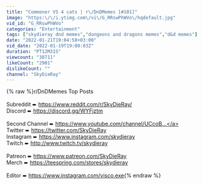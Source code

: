 ```yaml
---
title: "Commoner VS 4 cats | r\/DnDMemes [#101]"
image: "https:\/\/i.ytimg.com\/vi\/G_RRswPhWVo\/hqdefault.jpg"
vid_id: "G_RRswPhWVo"
categories: "Entertainment"
tags: ["skydieray dnd memes","dungeons and dragons memes","d&d memes"]
date: "2022-01-21T19:04:58+03:00"
vid_date: "2022-01-19T19:00:03Z"
duration: "PT12M31S"
viewcount: "38711"
likeCount: "2901"
dislikeCount: ""
channel: "SkyDieRay"
---
```

{% raw %}r/DnDMemes Top Posts<br /><br />Subreddit ➨ <a rel="nofollow" target="blank" href="https://www.reddit.com/r/SkyDieRay/">https://www.reddit.com/r/SkyDieRay/</a><br />Discord ➨ <a rel="nofollow" target="blank" href="https://discord.gg/WYFjztm">https://discord.gg/WYFjztm</a><br /><br />Second Channel ➨ <a rel="nofollow" target="blank" href="https://www.youtube.com/channel/UCcoB...">https://www.youtube.com/channel/UCcoB...</a><br />Twitter ➨ <a rel="nofollow" target="blank" href="https://twitter.com/SkyDieRay">https://twitter.com/SkyDieRay</a><br />Instagram ➨ <a rel="nofollow" target="blank" href="https://www.instagram.com/skydieray">https://www.instagram.com/skydieray</a><br />Twitch ➨ <a rel="nofollow" target="blank" href="http://www.twitch.tv/skydieray">http://www.twitch.tv/skydieray</a><br /><br />Patreon ➨ <a rel="nofollow" target="blank" href="https://www.patreon.com/SkyDieRay">https://www.patreon.com/SkyDieRay</a><br />Merch ➨ <a rel="nofollow" target="blank" href="https://teespring.com/stores/skydieray">https://teespring.com/stores/skydieray</a><br /><br />Editor ➨ <a rel="nofollow" target="blank" href="https://www.instagram.com/visco.exe">https://www.instagram.com/visco.exe</a>{% endraw %}
